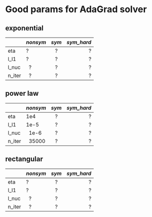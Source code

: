# Good params for AdaGrad solver

## exponential
|        |   *nonsym*    |    *sym*      |  *sym_hard*   |
|--------|:------------- |:-------------:| -------------:|
| eta    |     ?         |     ?         |     ?         |
| l_l1   |     ?         |     ?         |     ?         |
| l_nuc  |     ?         |     ?         |     ?         |
| n_iter |     ?         |     ?         |     ?         |

## power law
|        |   *nonsym*    |    *sym*      |  *sym_hard*   |
|--------|:------------- |:-------------:| -------------:|
| eta    |     1e4       |     ?         |     ?         |
| l_l1   |     1e-5      |     ?         |     ?         |
| l_nuc  |     1e-6      |     ?         |     ?         |
| n_iter |     35000     |     ?         |     ?         |

## rectangular
|        |   *nonsym*    |    *sym*      |  *sym_hard*   |
|--------|:------------- |:-------------:| -------------:|
| eta    |     ?         |     ?         |     ?         |
| l_l1   |     ?         |     ?         |     ?         |
| l_nuc  |     ?         |     ?         |     ?         |
| n_iter |     ?         |     ?         |     ?         |

